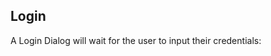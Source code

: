 ##  Login

A Login Dialog will wait for the user to input their credentials: 
<snippet id='login-dialog-code'/>
